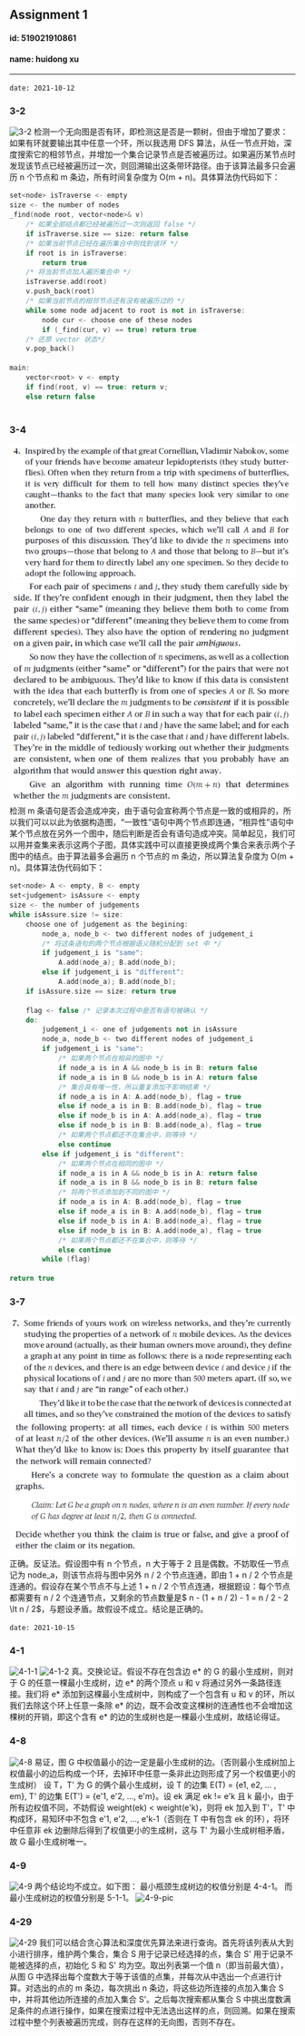 ## Assignment 1
#### id: 519021910861
#### name: huidong xu
------
```date: 2021-10-12```

### 3-2
![3-2](./3-2.png)
检测一个无向图是否有环，即检测这是否是一颗树，但由于增加了要求：如果有环就要输出其中任意一个环，所以我选用 DFS 算法，从任一节点开始，深度搜索它的相邻节点，并增加一个集合记录节点是否被遍历过。如果遍历某节点时发现该节点已经被遍历过一次，则回溯输出这条带环路径。由于该算法最多只会遍历 n 个节点和 m 条边，所有时间复杂度为 O(m + n)。具体算法伪代码如下：

```C++
set<node> isTraverse <- empty
size <- the number of nodes
_find(node root, vector<node>& v)
	/* 如果全部结点都已经被遍历过一次则返回 false */
	if isTraverse.size == size: return false
	/* 如果当前节点已经在遍历集合中则找到该环 */
	if root is in isTraverse:
		return true
	/* 将当前节点加入遍历集合中 */
	isTraverse.add(root)
	v.push_back(root)
	/* 如果当前节点的相邻节点还有没有被遍历过的 */
	while some node adjacent to root is not in isTraverse:
		node cur <- choose one of these nodes
		if (_find(cur, v) == true) return true
	/* 还原 vector 状态*/
	v.pop_back()

main:
	vector<root> v <- empty
	if find(root, v) == true: return v;
	else return false
		
```
### 3-4
![3-4-1](./3-4-1.png)
![3-4-2](./3-4-2.png)
检测 m 条语句是否会造成冲突，由于语句会宣称两个节点是一致的或相异的，所以我们可以以此为依据构造图，“一致性”语句中两个节点即连通，“相异性”语句中某个节点放在另外一个图中，随后判断是否会有语句造成冲突。简单起见，我们可以用并查集来表示这两个子图，具体实践中可以直接更换成两个集合来表示两个子图中的结点。由于算法最多会遍历 n 个节点的 m 条边，所以算法复杂度为 O(m + n)。具体算法伪代码如下：

```C++
set<node> A <- empty, B <- empty
set<judgement> isAssure <- empty
size <- the number of judgements
while isAssure.size != size:
	choose one of judgement as the begining:
		node_a, node_b <- two different nodes of judgement_i
		/* 将这条语句的两个节点根据语义随机分配到 set 中 */
		if judgement_i is "same":
			A.add(node_a); B.add(node_b);
		else if judgement_i is "different":
			A.add(node_a); B.add(node_b);
	if isAssure.size == size: return true
	
	flag <- false /* 记录本次过程中是否有语句被确认 */
	do:
		judgement_i <- one of judgements not in isAssure
        node_a, node_b <- two different nodes of judgement_i
        if judgement_i is "same":
            /* 如果两个节点在相异的图中 */
            if node_a is in A && node_b is in B: return false
            if node_a is in B && node_b is in A: return false
            /* 集合具有唯一性，所以重复添加不影响结果 */
            if node_a is in A: A.add(node_b), flag = true
            else if node_a is in B: B.add(node_b), flag = true
            else if node_b is in A: A.add(node_a), flag = true
            else if node_b is in B: B.add(node_a), flag = true
            /* 如果两个节点都还不在集合中，则等待 */
            else continue
        else if judgement_i is "different":
            /* 如果两个节点在相同的图中 */
            if node_a is in A && node_b is in A: return false
            if node_a is in B && node_b is in B: return false
            /* 将两个节点添加到不同的图中 */
            if node_a is in A: B.add(node_b), flag = true
            else if node_a is in B: A.add(node_b), flag = true
            else if node_b is in A: B.add(node_a), flag = true
            else if node_b is in B: A.add(node_a), flag = true
            /* 如果两个节点都还不在集合中，则等待 */
            else continue
        while (flag)
        
return true
```

### 3-7
![3-7-1](./3-7-1.png)
![3-7-2](./3-7-2.png)
正确。反证法。假设图中有 n 个节点，n 大于等于 2 且是偶数。不妨取任一节点记为 node_a，则该节点将与图中另外 n / 2 个节点连通，即由 1 + n / 2 个节点是连通的。假设存在某个节点不与上述 1 + n / 2 个节点连通，根据题设：每个节点都需要有 n / 2 个连通节点，又剩余的节点数量是$ n - (1 + n / 2) - 1 = n / 2 - 2 \lt n / 2$，与题设矛盾。故假设不成立。结论是正确的。

```date: 2021-10-15```

### 4-1
![4-1-1](./4-1-1.png)
![4-1-2](./4-1-2.png)
真。交换论证。假设不存在包含边 e\* 的 G 的最小生成树，则对于 G 的任意一棵最小生成树，边 e\* 的两个顶点 u 和 v 将通过另外一条路径连接。我们将 e\* 添加到这棵最小生成树中，则构成了一个包含有 u 和 v 的环，所以我们去除这个环上任意一条除 e\* 的边，既不会改变这棵树的连通性也不会增加这棵树的开销，即这个含有 e\* 的边的生成树也是一棵最小生成树，故结论得证。

### 4-8
![4-8](./4-8.png)
易证，图 G 中权值最小的边一定是最小生成树的边。（否则最小生成树加上权值最小的边后构成一个环，去掉环中任意一条非此边则形成了另一个权值更小的生成树）
设 T，T' 为 G 的俩个最小生成树，设 T 的边集 E(T) = {e1, e2, ... , em}, T' 的边集 E(T') = {e'1, e'2, ..., e'm}。设 ek 满足 ek != e'k 且 k 最小，由于所有边权值不同，不妨假设 weight(ek) < weight(e'k)，则将 ek 加入到 T'，T' 中构成环，易知环中不包含 e'1, e'2, ..., e'k-1（否则在 T 中有包含 ek 的环），将环中任意非 ek 边删除后得到了权值更小的生成树，这与 T' 为最小生成树相矛盾，故 G 最小生成树唯一。

### 4-9
![4-9](./4-9.png)
两个结论均不成立。如下图：
最小瓶颈生成树边的权值分别是 4-4-1。
而最小生成树边的权值分别是 5-1-1。
![4-9-pic](./4-9-pic.jpg)

### 4-29
![4-29](./4-29.png)
我们可以结合贪心算法和深度优先算法来进行查询。首先将该列表从大到小进行排序，维护两个集合，集合 S 用于记录已经选择的点，集合 S' 用于记录不能被选择的点，初始化 S 和 S' 均为空。取出列表第一个值 n（即当前最大值），从图 G 中选择出每个度数大于等于该值的点集，并每次从中选出一个点进行计算。对选出的点的 m 条边，每次挑出 n 条边，将这些边所连接的点加入集合 S 中，并将其他边所连接的点加入集合 S'。之后每次搜索都从集合 S 中挑出度数满足条件的点进行操作，如果在搜索过程中无法选出这样的点，则回溯。如果在搜索过程中整个列表被遍历完成，则存在这样的无向图，否则不存在。













